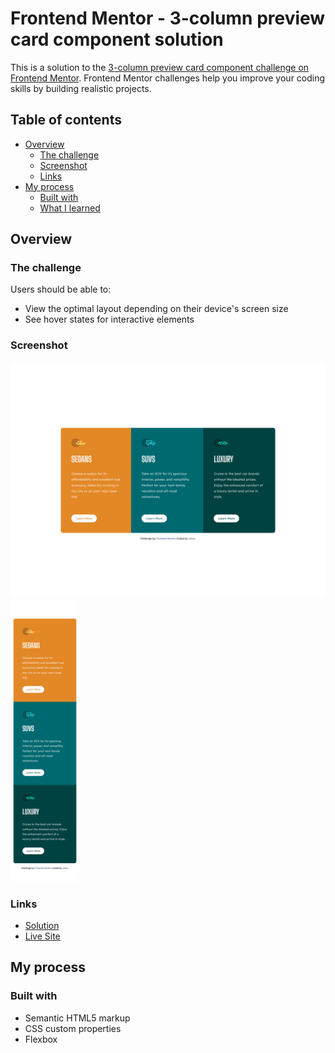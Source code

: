 # Frontend Mentor - 3-column preview card component solution

This is a solution to the [3-column preview card component challenge on Frontend Mentor](https://www.frontendmentor.io/challenges/3column-preview-card-component-pH92eAR2-). Frontend Mentor challenges help you improve your coding skills by building realistic projects. 

## Table of contents

- [Overview](#overview)
  - [The challenge](#the-challenge)
  - [Screenshot](#screenshot)
  - [Links](#links)
- [My process](#my-process)
  - [Built with](#built-with)
  - [What I learned](#what-i-learned)

## Overview

### The challenge

Users should be able to:

- View the optimal layout depending on their device's screen size
- See hover states for interactive elements

### Screenshot

<img src="./screenshots/3-column-desktop.png" width=600>
<img src="./screenshots/3-column-mobile.png" height =450>

### Links

- [Solution](https://www.frontendmentor.io/solutions/3-column-card-P9l5SMzhgF)
- [Live Site](https://cohoc.github.io/frontendmentor/3-column-preview-card-component-main/)

## My process

### Built with

- Semantic HTML5 markup
- CSS custom properties
- Flexbox
